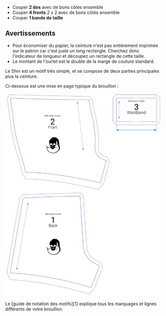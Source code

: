 - Couper **2 dos** avec de bons côtés ensemble
- Couper **4 fronts** 2 x 2 avec de bons côtés ensemble
- Couper **1 bande de taille**

## Avertissements

- Pour économiser du papier, la ceinture n'est pas entièrement imprimée sur le patron car c'est juste un long rectangle. Cherchez donc l'indicateur de longueur et découpez un rectangle de cette taille.
- Le montant de l'ourlet est le double de la marge de couture standard.

Le Shin est un motif très simple, et se compose de deux parties principales plus la ceinture.

Ci-dessous est une mise en page typique du brouillon :

![Une ébauche typique de Shin](layout.svg)

<Tip>

Le [guide de notation des motifs][1] explique tous les marquages et lignes différents de votre brouillon.

</Tip>
